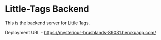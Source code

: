# Little-Tags Backend

This is the backend server for Little Tags.

Deployment URL - https://mysterious-brushlands-89031.herokuapp.com/
